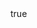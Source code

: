 ---
info:
  name: T-72B
  image: /img/vehicle/tank/ussr/21_t-72b.png
  class: "ОБТ: 90$ и более"
  country: СССР
  cost: 90
  year: 1985

body:
  hp: 10
  armor_front: 15
  armor_side: 8
  armor_rear: 4
  armor_top: 4
  size: Средний
  stealth: Плохо
  optics: Средний
  speed: 70
  speed_road: 110
  fuel: 1600
  autonomy: 700

main_gun:
  name: 2A46M
  attr_kin: true
  attr_fg: true
  ammo: 24
  range_ground: 2275
  accuracy: 50
  stabilizer: 40
  ap_power: 18
  he_power: 4
  suppression: 144
  rate_of_fire: 8

atgm:
  name: Svir
  attr_ptk: true
  attr_upr: true
  ammo: 4
  range_ground: 2625
  accuracy: 50
  ap_power: 22
  suppression: 150
  rate_of_fire: 10

mmg:
  name: NSVT
  ammo: 1000
  range_ground: 1050
  range_helicopters: 875
  accuracy: 15
  stabilizer: 5
  he_power: 0.75
  suppression: 90
  rate_of_fire: 652
---